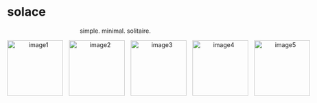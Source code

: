 # solace

<p align="center">
simple. minimal. solitaire.
</p>

<div align="center">
  <div style="display: inline-block; white-space: nowrap;">
    <img src="https://github.com/user-attachments/assets/0b18a3f6-81f6-4d7a-9d58-910f600d6644" alt="image1" width="130" style="display: inline-block; margin-right: 10px;" />
    <img src="https://github.com/user-attachments/assets/9df93e6a-6dba-4032-84cd-31a42a0f2f03" alt="image2" width="130" style="display: inline-block; margin-right: 10px;" />
    <img src="https://github.com/user-attachments/assets/ab446aac-4f05-4d76-a932-dd284ce1b4e2" alt="image3" width="130" style="display: inline-block; margin-right: 10px;" />
    <img src="https://github.com/user-attachments/assets/e38c2a6b-da65-45a8-ae2c-f05dabd21fb3" alt="image4" width="130" style="display: inline-block; margin-right: 10px;" />
    <img src="https://github.com/user-attachments/assets/c176be1b-7995-4edf-926f-95adb762fd3c" alt="image5" width="130" style="display: inline-block; margin-right: 10px;" />
  </div>
</div>
